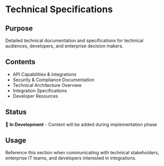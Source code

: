 # Technical Specifications

## Purpose
Detailed technical documentation and specifications for technical audiences, developers, and enterprise decision makers.

## Contents
- API Capabilities & Integrations
- Security & Compliance Documentation
- Technical Architecture Overview
- Integration Specifications
- Developer Resources

## Status
🚧 **In Development** - Content will be added during implementation phase

## Usage
Reference this section when communicating with technical stakeholders, enterprise IT teams, and developers interested in integrations.